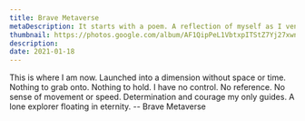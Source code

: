 ```yaml
---
title: Brave Metaverse
metaDescription: It starts with a poem. A reflection of myself as I venture into the unknown. Focused on the future of communication. Finding who I am as I discover this new world we call Metaverse.
thumbnail: https://photos.google.com/album/AF1QipPeL1VbtxpITStZ7Yj27xwnxrCiz0bPVQfWNv25/photo/AF1QipP9Z3OUL3HgtvxriHeC6vePVnnKm50yRD52Z-Fg
description: 
date: 2021-01-18
---
```


This is where I am now. Launched into a dimension without space or time. Nothing to grab onto. Nothing to hold. I have no control. No reference. No sense of movement or speed. Determination and courage my only guides. A lone explorer floating in eternity.
 -- Brave Metaverse